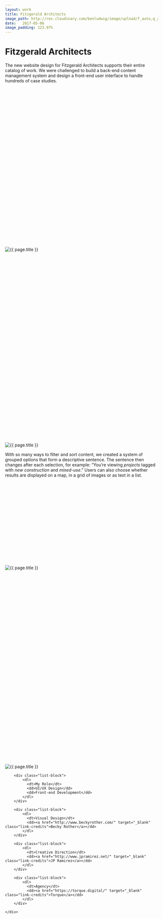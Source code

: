 ```yaml
---
layout: work
title: Fitzgerald Architects
image_path: http://res.cloudinary.com/benludwig/image/upload/f_auto,q_auto/v1499827009/fitzgerald-2_noujuz.jpg
date:   2017-05-06
image_padding: 123.97%
---
```

<div class="grid-container">
<div class="grid">
<div class="grid-sizer"></div>

<div class="grid-item">
  <div class="copy-block revealblock">
    <h1>Fitzgerald Architects</h1>
    <p>The new website design for Fitzgerald Architects supports their entire catalog of work. We were challenged to build a back-end content management system and design a front-end user interface to handle hundreds of case studies.</p>
  </div>
</div>

<div class="grid-item">
<div class="imgblock revealblock" style="padding-top: 103.82%">
  <div class="signal"></div>
  <div class="imgfull">
  <img src="http://res.cloudinary.com/benludwig/image/upload/f_auto,q_auto/v1499826940/fitzgerald-1_zpa0xr.jpg" alt="{{ page.title }}" onload="imgLoaded(this)">
</div>
</div>
</div>

<div class="grid-item">
<div class="imgblock revealblock" style="padding-top: 123.97%">
  <div class="signal"></div>
  <div class="imgfull">
  <img src="http://res.cloudinary.com/benludwig/image/upload/f_auto,q_auto/v1499827009/fitzgerald-2_noujuz.jpg" alt="{{ page.title }}" onload="imgLoaded(this)">
</div>
</div>
</div>

<div class="grid-item">
  <div class="copy-block revealblock">
    <p>With so many ways to filter and sort content, we created a system of grouped options that form a descriptive sentence. The sentence then changes after each selection, for example: “You’re viewing <i>projects</i> tagged with <i>new construction</i> and <i>mixed-use</i>.” Users can also choose whether results are displayed on a map, in a grid of images or as text in a list.</p>
  </div>
</div>

<div class="grid-item">
<div class="imgblock revealblock" style="padding-top: 54.11%">
  <div class="signal"></div>
  <div class="imgfull">
  <img src="http://res.cloudinary.com/benludwig/image/upload/f_auto,q_auto/v1499826945/fitzgerald-4_lt4sp0.jpg" alt="{{ page.title }}" onload="imgLoaded(this)">
</div>
</div>
</div>

<div class="grid-item">
<div class="imgblock revealblock" style="padding-top: 126.20%">
  <div class="signal"></div>
  <div class="imgfull">
  <img src="http://res.cloudinary.com/benludwig/image/upload/f_auto,q_auto/v1499827020/fitzgerald-3_x3pe8q.jpg" alt="{{ page.title }}" onload="imgLoaded(this)">
</div>
</div>
</div>

<div class="grid-item">
  <div class="copy-block revealblock">
    <div class="list-blocks">

        <div class="list-block">
            <dl>
              <dt>My Role</dt>
              <dd>UI/UX Design</dd>
              <dd>Front-end Development</dd>
            </dl>
        </div>

        <div class="list-block">
            <dl>
              <dt>Visual Design</dt>
              <dd><a href="http://www.beckyrother.com/" target="_blank" class="link-credits">Becky Rother</a></dd>
            </dl>
        </div>

        <div class="list-block">
            <dl>
              <dt>Creative Direction</dt>
              <dd><a href="http://www.jpramirez.net/" target="_blank" class="link-credits">JP Ramirez</a></dd>
            </dl>
        </div>

        <div class="list-block">
            <dl>
              <dt>Agency</dt>
              <dd><a href="https://torque.digital/" target="_blank" class="link-credits">Torque</a></dd>
            </dl>
        </div>

    </div>
  </div>
</div>


</div>
</div>
